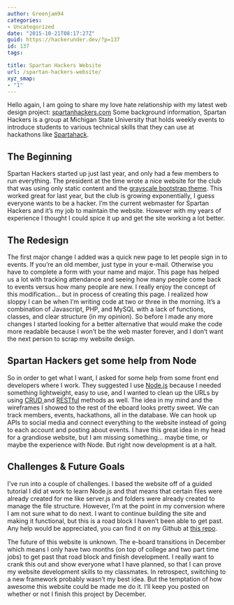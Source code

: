 ```yaml
---
author: Greenjam94
categories:
- Uncategorized
date: "2015-10-21T08:17:27Z"
guid: https://hackerunder.dev/?p=137
id: 137
tags:

title: Spartan Hackers Website
url: /spartan-hackers-website/
xyz_smap:
- "1"
---
```


Hello again, I am going to share my love hate relationship with my latest web design project: [spartanhackers.com](http://spartanhackers.com) Some background information, Spartan Hackers is a group at Michigan State University that holds weekly events to introduce students to various technical skills that they can use at hackathons like [Spartahack](http://spartahack.com).

## The Beginning

Spartan Hackers started up just last year, and only had a few members to run everything. The president at the time wrote a nice website for the club that was using only static content and the [grayscale bootstrap theme](http://startbootstrap.com/template-overviews/grayscale/). This worked great for last year, but the club is growing exponentially, I guess everyone wants to be a hacker. I’m the current webmaster for Spartan Hackers and it’s my job to maintain the website. However with my years of experience I thought I could spice it up and get the site working a lot better.

## The Redesign

The first major change I added was a quick new page to let people sign in to events. If you’re an old member, just type in your e-mail. Otherwise you have to complete a form with your name and major. This page has helped us a lot with tracking attendance and seeing how many people come back to events versus how many people are new. I really enjoy the concept of this modification… but in process of creating this page. I realized how sloppy I can be when I’m writing code at two or three in the morning. It’s a combination of Javascript, PHP, and MySQL with a lack of functions, classes, and clear structure (in my opinion). So before I made any more changes I started looking for a better alternative that would make the code more readable because I won’t be the web master forever, and I don’t want the next person to scrap my website design.

## Spartan Hackers get some help from Node

So in order to get what I want, I asked for some help from some front end developers where I work. They suggested I use [Node.js](https://nodejs.org/en/) because I needed something lightweight, easy to use, and I wanted to clean up the URLs by using [CRUD ](https://en.wikipedia.org/wiki/Create,_read,_update_and_delete)and [RESTful](https://en.wikipedia.org/wiki/Representational_state_transfer) methods as well. The idea in my mind and the wireframes I showed to the rest of the eboard looks pretty sweet. We can track members, events, hackathons, all in the database. We can hook up APIs to social media and connect everything to the website instead of going to each account and posting about events. I have this great idea in my head for a grandiose website, but I am missing something… maybe time, or maybe the experience with Node. But right now development is at a halt.

## Challenges &amp; Future Goals

I’ve run into a couple of challenges. I based the website off of a guided tutorial I did at work to learn Node.js and that means that certain files were already created for me like server.js and folders were already created to manage the file structure. However, I’m at the point in my conversion where I am not sure what to do next. I want to continue building the site and making it functional, but this is a road block I haven’t been able to get past. Any help would be appreciated, you can find it on my Github at [this repo](https://github.com/Greenjam94/spartanhackers.com).

The future of this website is unknown. The e-board transitions in December which means I only have two months (on top of college and two part time jobs) to get past that road block and finish development. I really want to crank this out and show everyone what I have planned, so that I can prove my website development skills to my classmates. In retrospect, switching to a new framework probably wasn’t my best idea. But the temptation of how awesome this website could be made me do it. I’ll keep you posted on whether or not I finish this project by December.